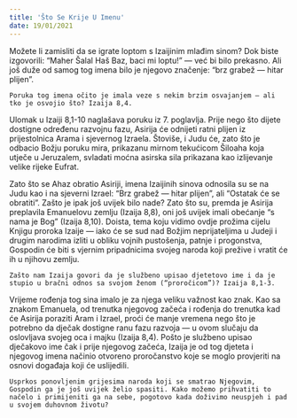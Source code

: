 ```yaml
---
title: 'Što Se Krije U Imenu'
date: 19/01/2021
---
```


Možete li zamisliti da se igrate loptom s Izaijinim mlađim sinom? Dok biste izgovorili: “Maher Šalal Haš Baz, baci mi loptu!” — već bi bilo prekasno. Ali još duže od samog tog imena bilo je njegovo značenje: “brz grabež — hitar plijen”.

`Poruka tog imena očito je imala veze s nekim brzim osvajanjem — ali tko je osvojio što? Izaija 8,4.`

Ulomak u Izaiji 8,1-10 naglašava poruku iz 7. poglavlja. Prije nego što dijete dostigne određenu razvojnu fazu, Asirija će odnijeti ratni plijen iz prijestolnica Arama i sjevernog Izraela. Štoviše, i Judu će, zato što je odbacio Božju poruku mira, prikazanu mirnom tekućicom Šiloaha koja utječe u Jeruzalem, svladati moćna asirska sila prikazana kao izlijevanje velike rijeke Eufrat.

Zato što se Ahaz obratio Asiriji, imena Izaijinih sinova odnosila su se na Judu kao i na sjeverni Izrael: “Brz grabež — hitar plijen”, ali “Ostatak će se obratiti”. Zašto je ipak još uvijek bilo nade? Zato što su, premda je Asirija preplavila Emanuelovu zemlju (Izaija 8,8), oni još uvijek imali obećanje “s nama je Bog” (Izaija 8,10). Doista, tema koju vidimo ovdje prožima cijelu Knjigu proroka Izaije — iako će se sud nad Božjim neprijateljima u Judeji i drugim narodima izliti u obliku vojnih pustošenja, patnje i progonstva, Gospodin će biti s vjernim pripadnicima svojeg naroda koji prežive i vratit će ih u njihovu zemlju.

`Zašto nam Izaija govori da je službeno upisao djetetovo ime i da je stupio u bračni odnos sa svojom ženom (“proročicom”)? Izaija 8,1-3.`

Vrijeme rođenja tog sina imalo je za njega veliku važnost kao znak. Kao sa znakom Emanuela, od trenutka njegovog začeća i rođenja do trenutka kad će Asirija poraziti Aram i Izrael, proći će manje vremena nego što je potrebno da dječak dostigne ranu fazu razvoja — u ovom slučaju da oslovljava svojeg oca i majku (Izaija 8,4). Pošto je službeno upisao dječakovo ime čak i prije njegovog začeća, Izaija je od tog djeteta i njegovog imena načinio otvoreno proročanstvo koje se moglo provjeriti na osnovi događaja koji će uslijedili.

`Usprkos ponovljenim grijesima naroda koji se smatrao Njegovim, Gospodin ga je još uvijek želio spasiti. Kako možemo prihvatiti to načelo i primijeniti ga na sebe, pogotovo kada doživimo neuspjeh i pad u svojem duhovnom životu?`